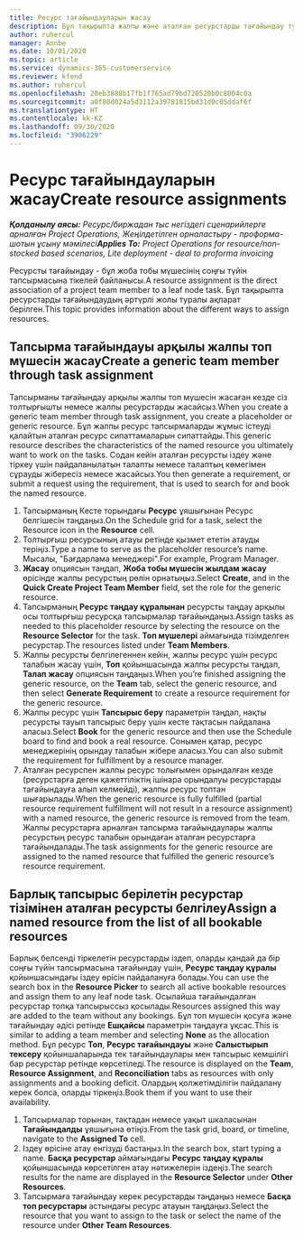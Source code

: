```yaml
---
title: Ресурс тағайындауларын жасау
description: Бұл тақырыпта жалпы және аталған ресурстарды тағайындау туралы ақпарат берілген.
author: ruhercul
manager: Annbe
ms.date: 10/01/2020
ms.topic: article
ms.service: dynamics-365-customerservice
ms.reviewer: kfend
ms.author: ruhercul
ms.openlocfilehash: 20eb3880b17fb1f765ad79bd720520b0c8004c0a
ms.sourcegitcommit: a0f80d024a5d3112a39781815bd31d0c05ddaf6f
ms.translationtype: HT
ms.contentlocale: kk-KZ
ms.lasthandoff: 09/30/2020
ms.locfileid: "3906229"
---
```

# <a name="create-resource-assignments"></a><span data-ttu-id="27fe1-103">Ресурс тағайындауларын жасау</span><span class="sxs-lookup"><span data-stu-id="27fe1-103">Create resource assignments</span></span>

<span data-ttu-id="27fe1-104">_**Қолданылу аясы:** Ресурс/биржадан тыс негіздегі сценарийлерге арналған Project Operations, Жеңілдетілген орналастыру - проформа-шотын ұсыну мәмілесі_</span><span class="sxs-lookup"><span data-stu-id="27fe1-104">_**Applies To:** Project Operations for resource/non-stocked based scenarios, Lite deployment - deal to proforma invoicing_</span></span>


<span data-ttu-id="27fe1-105">Ресурсты тағайындау - бұл жоба тобы мүшесінің соңғы түйін тапсырмасына тікелей байланысы.</span><span class="sxs-lookup"><span data-stu-id="27fe1-105">A resource assignment is the direct association of a project team member to a leaf node task.</span></span> <span data-ttu-id="27fe1-106">Бұл тақырыпта ресурстарды тағайындаудың әртүрлі жолы туралы ақпарат берілген.</span><span class="sxs-lookup"><span data-stu-id="27fe1-106">This topic provides information about the different ways to assign resources.</span></span>

## <a name="create-a-generic-team-member-through-task-assignment"></a><span data-ttu-id="27fe1-107">Тапсырма тағайындауы арқылы жалпы топ мүшесін жасау</span><span class="sxs-lookup"><span data-stu-id="27fe1-107">Create a generic team member through task assignment</span></span>


<span data-ttu-id="27fe1-108">Тапсырманы тағайындау арқылы жалпы топ мүшесін жасаған кезде сіз толтырғышты немесе жалпы ресурстарды жасайсыз.</span><span class="sxs-lookup"><span data-stu-id="27fe1-108">When you create a generic team member through task assignment, you create a placeholder or generic resource.</span></span> <span data-ttu-id="27fe1-109">Бұл жалпы ресурс тапсырмаларды жұмыс істеуді қалайтын аталған ресурс сипаттамаларын сипаттайды.</span><span class="sxs-lookup"><span data-stu-id="27fe1-109">This generic resource describes the characteristics of the named resource you ultimately want to work on the tasks.</span></span> <span data-ttu-id="27fe1-110">Содан кейін аталған ресурсты іздеу және тіркеу үшін пайдаланылатын талапты немесе талаптың көмегімен сұрауды жібересіз немесе жасайсыз.</span><span class="sxs-lookup"><span data-stu-id="27fe1-110">You then generate a requirement, or submit a request using the requirement, that is used to search for and book the named resource.</span></span>

1. <span data-ttu-id="27fe1-111">Тапсырманың Кесте торындағы **Ресурс** ұяшығынан Ресурс белгішесін таңдаңыз.</span><span class="sxs-lookup"><span data-stu-id="27fe1-111">On the Schedule grid for a task, select the Resource icon in the **Resource** cell.</span></span>
2. <span data-ttu-id="27fe1-112">Толтырғыш ресурсының атауы ретінде қызмет ететін атауды теріңіз.</span><span class="sxs-lookup"><span data-stu-id="27fe1-112">Type a name to serve as the placeholder resource’s name.</span></span> <span data-ttu-id="27fe1-113">Мысалы, "Бағдарлама менеджері".</span><span class="sxs-lookup"><span data-stu-id="27fe1-113">For example, Program Manager.</span></span>
3. <span data-ttu-id="27fe1-114">**Жасау** опциясын таңдап, **Жоба тобы мүшесін жылдам жасау** өрісінде жалпы ресурстың рөлін орнатыңыз.</span><span class="sxs-lookup"><span data-stu-id="27fe1-114">Select **Create**, and in the **Quick Create Project Team Member** field, set the role for the generic resource.</span></span>
4. <span data-ttu-id="27fe1-115">Тапсырманың **Ресурс таңдау құралынан** ресурсты таңдау арқылы осы толтырғыш ресурсқа тапсырмалар тағайындаңыз.</span><span class="sxs-lookup"><span data-stu-id="27fe1-115">Assign tasks as needed to this placeholder resource by selecting the resource on the **Resource Selector** for the task.</span></span> <span data-ttu-id="27fe1-116">**Топ мүшелері** аймағында тізімделген ресурстар.</span><span class="sxs-lookup"><span data-stu-id="27fe1-116">The resources listed under **Team Members**.</span></span>
5. <span data-ttu-id="27fe1-117">Жалпы ресурсты белгілегеннен кейін, жалпы ресурс үшін ресурс талабын жасау үшін, **Топ** қойыншасында жалпы ресурсты таңдап, **Талап жасау** опциясын таңдаңыз.</span><span class="sxs-lookup"><span data-stu-id="27fe1-117">When you’re finished assigning the generic resource, on the **Team** tab, select the generic resource, and then select **Generate Requirement** to create a resource requirement for the generic resource.</span></span>
6. <span data-ttu-id="27fe1-118">Жалпы ресурс үшін **Тапсырыс беру** параметрін таңдап, нақты ресурсты тауып тапсырыс беру үшін кесте тақтасын пайдалана аласыз.</span><span class="sxs-lookup"><span data-stu-id="27fe1-118">Select **Book** for the generic resource and then use the Schedule board to find and book a real resource.</span></span> <span data-ttu-id="27fe1-119">Сонымен қатар, ресурс менеджерінің орындау талабын жібере аласыз.</span><span class="sxs-lookup"><span data-stu-id="27fe1-119">You can also submit the requirement for fulfillment by a resource manager.</span></span>
7. <span data-ttu-id="27fe1-120">Аталған ресурспен жалпы ресурс толығымен орындалған кезде (ресурстарға деген қажеттіліктің ішінара орындалуы ресурстарды тағайындауға алып келмейді), жалпы ресурс топтан шығарылады.</span><span class="sxs-lookup"><span data-stu-id="27fe1-120">When the generic resource is fully fulfilled (partial resource requirement fulfillment will not result in a resource assignment) with a named resource, the generic resource is removed from the team.</span></span> <span data-ttu-id="27fe1-121">Жалпы ресурстарға арналған тапсырма тағайындаулары жалпы ресурстың ресурс талабын орындаған аталған ресурстарға тағайындалады.</span><span class="sxs-lookup"><span data-stu-id="27fe1-121">The task assignments for the generic resource are assigned to the named resource that fulfilled the generic resource’s resource requirement.</span></span>

## <a name="assign-a-named-resource-from-the-list-of-all-bookable-resources"></a><span data-ttu-id="27fe1-122">Барлық тапсырыс берілетін ресурстар тізімінен аталған ресурсты белгілеу</span><span class="sxs-lookup"><span data-stu-id="27fe1-122">Assign a named resource from the list of all bookable resources</span></span>

<span data-ttu-id="27fe1-123">Барлық белсенді тіркелетін ресурстарды іздеп, оларды қандай да бір соңғы түйін тапсырмасына тағайындау үшін, **Ресурс таңдау құралы** қойыншасындағы іздеу өрісін пайдалануға болады.</span><span class="sxs-lookup"><span data-stu-id="27fe1-123">You can use the search box in the **Resource Picker** to search all active bookable resources and assign them to any leaf node task.</span></span> <span data-ttu-id="27fe1-124">Осылайша тағайындалған ресурстар топқа тапсырыссыз қосылады.</span><span class="sxs-lookup"><span data-stu-id="27fe1-124">Resources assigned this way are added to the team without any bookings.</span></span> <span data-ttu-id="27fe1-125">Бұл топ мүшесін қосуға және тағайындау әдісі ретінде **Ешқайсы** параметрін таңдауға ұқсас.</span><span class="sxs-lookup"><span data-stu-id="27fe1-125">This is similar to adding a team member and selecting **None** as the allocation method.</span></span> <span data-ttu-id="27fe1-126">Бұл ресурс **Топ**, **Ресурс тағайындауы** және **Салыстырып тексеру** қойыншаларында тек тағайындаулары мен тапсырыс кемшілігі бар ресурстар ретінде көрсетіледі.</span><span class="sxs-lookup"><span data-stu-id="27fe1-126">The resource is displayed on the **Team**, **Resource Assignment**, and **Reconciliation** tabs as resources with only assignments and a booking deficit.</span></span> <span data-ttu-id="27fe1-127">Олардың қолжетімділігін пайдалану керек болса, оларды тіркеңіз.</span><span class="sxs-lookup"><span data-stu-id="27fe1-127">Book them if you want to use their availability.</span></span>

1. <span data-ttu-id="27fe1-128">Тапсырмалар торынан, тақтадан немесе уақыт шкаласынан **Тағайындалды** ұяшығына өтіңіз.</span><span class="sxs-lookup"><span data-stu-id="27fe1-128">From the task grid, board, or timeline, navigate to the **Assigned To** cell.</span></span>
2. <span data-ttu-id="27fe1-129">Іздеу өрісіне атау енгізуді бастаңыз.</span><span class="sxs-lookup"><span data-stu-id="27fe1-129">In the search box, start typing a name.</span></span> <span data-ttu-id="27fe1-130">**Басқа ресурстар** аймағындағы **Ресурс таңдау құралы** қойыншасында көрсетілген атау нәтижелерін іздеңіз.</span><span class="sxs-lookup"><span data-stu-id="27fe1-130">The search results for the name are displayed in the **Resource Selector** under **Other Resources**.</span></span>
3. <span data-ttu-id="27fe1-131">Тапсырмаға тағайындау керек ресурстарды таңдаңыз немесе **Басқа топ ресурстары** астындағы ресурс атауын таңдаңыз.</span><span class="sxs-lookup"><span data-stu-id="27fe1-131">Select the resource that you want to assign to the task or select the name of the resource under **Other Team Resources**.</span></span>
